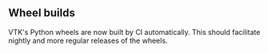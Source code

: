## Wheel builds

VTK's Python wheels are now built by CI automatically. This should facilitate
nightly and more regular releases of the wheels.
